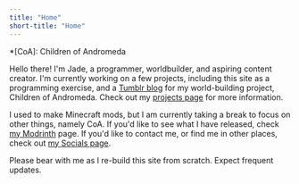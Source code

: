 ```yaml
---
title: "Home"
short-title: "Home"
---
```

*[CoA]: Children of Andromeda

Hello there! I'm Jade, a programmer, worldbuilder, and aspiring content creator. I'm currently working on a few projects, including this site as a programming exercise, and a [Tumblr blog](https://childrenofandromeda.tumblr.com/) for my world-building project, Children of Andromeda. Check out my [projects page](/projects/) for more information.

I used to make Minecraft mods, but I am currently taking a break to focus on other things, namely CoA. If you'd like to see what I have released, check [my Modrinth](https://modrinth.com/user/Jade-TheCat) page. If you'd like to contact me, or find me in other places, check out [my Socials page](/socials/).

Please bear with me as I re-build this site from scratch. Expect frequent updates.